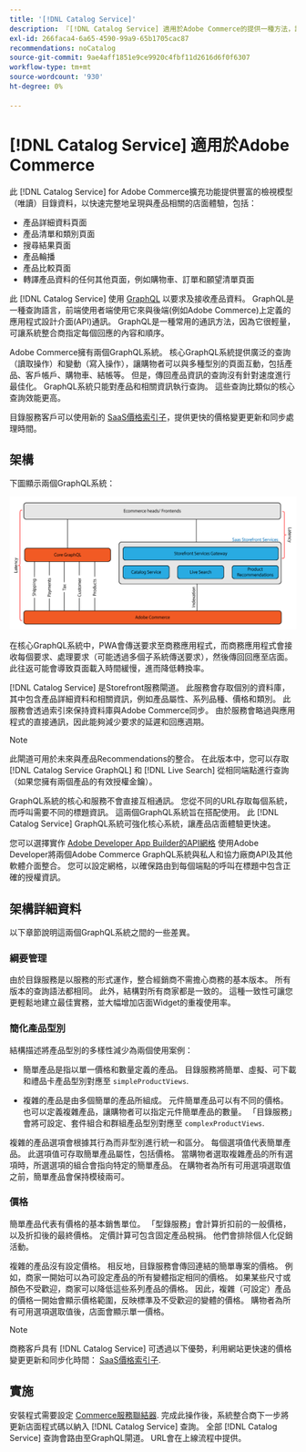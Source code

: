 ```yaml
---
title: '[!DNL Catalog Service]'
description: 『[!DNL Catalog Service] 適用於Adobe Commerce的提供一種方法，讓您以比原生Adobe Commerce GraphQL查詢快得多的速度，擷取產品顯示頁面和產品清單頁面的內容。
exl-id: 266faca4-6a65-4590-99a9-65b1705cac87
recommendations: noCatalog
source-git-commit: 9ae4aff1851e9ce9920c4fbf11d2616d6f0f6307
workflow-type: tm+mt
source-wordcount: '930'
ht-degree: 0%

---
```


# [!DNL Catalog Service] 適用於Adobe Commerce

此 [!DNL Catalog Service] for Adobe Commerce擴充功能提供豐富的檢視模型（唯讀）目錄資料，以快速完整地呈現與產品相關的店面體驗，包括：

* 產品詳細資料頁面
* 產品清單和類別頁面
* 搜尋結果頁面
* 產品輪播
* 產品比較頁面
* 轉譯產品資料的任何其他頁面，例如購物車、訂單和願望清單頁面

此 [!DNL Catalog Service] 使用 [GraphQL](https://graphql.org/) 以要求及接收產品資料。 GraphQL是一種查詢語言，前端使用者端使用它來與後端(例如Adobe Commerce)上定義的應用程式設計介面(API)通訊。 GraphQL是一種常用的通訊方法，因為它很輕量，可讓系統整合商指定每個回應的內容和順序。

Adobe Commerce擁有兩個GraphQL系統。 核心GraphQL系統提供廣泛的查詢（讀取操作）和變動（寫入操作），讓購物者可以與多種型別的頁面互動，包括產品、客戶帳戶、購物車、結帳等。 但是，傳回產品資訊的查詢沒有針對速度進行最佳化。 GraphQL系統只能對產品和相關資訊執行查詢。 這些查詢比類似的核心查詢效能更高。

目錄服務客戶可以使用新的 [SaaS價格索引子](../price-index/index.md)，提供更快的價格變更更新和同步處理時間。

## 架構

下圖顯示兩個GraphQL系統：

![目錄架構圖](assets/catalog-service-architecture.png)

在核心GraphQL系統中，PWA會傳送要求至商務應用程式，而商務應用程式會接收每個要求、處理要求（可能透過多個子系統傳送要求），然後傳回回應至店面。 此往返可能會導致頁面載入時間緩慢，進而降低轉換率。

[!DNL Catalog Service] 是Storefront服務閘道。 此服務會存取個別的資料庫，其中包含產品詳細資料和相關資訊，例如產品屬性、系列品種、價格和類別。 此服務會透過索引來保持資料庫與Adobe Commerce同步。
由於服務會略過與應用程式的直接通訊，因此能夠減少要求的延遲和回應週期。

>[!NOTE]
>
>此閘道可用於未來與產品Recommendations的整合。 在此版本中，您可以存取 [!DNL Catalog Service GraphQL] 和 [!DNL Live Search] 從相同端點進行查詢（如果您擁有兩個產品的有效授權金鑰）。

GraphQL系統的核心和服務不會直接互相通訊。 您從不同的URL存取每個系統，而呼叫需要不同的標題資訊。 這兩個GraphQL系統旨在搭配使用。 此 [!DNL Catalog Service] GraphQL系統可強化核心系統，讓產品店面體驗更快速。

您可以選擇實作 [Adobe Developer App Builder的API網格](https://developer.adobe.com/graphql-mesh-gateway/) 使用Adobe Developer將兩個Adobe Commerce GraphQL系統與私人和協力廠商API及其他軟體介面整合。 您可以設定網格，以確保路由到每個端點的呼叫在標題中包含正確的授權資訊。

## 架構詳細資料

以下章節說明這兩個GraphQL系統之間的一些差異。

### 綱要管理

由於目錄服務是以服務的形式運作，整合經銷商不需擔心商務的基本版本。 所有版本的查詢語法都相同。 此外，結構對所有商家都是一致的。 這種一致性可讓您更輕鬆地建立最佳實務，並大幅增加店面Widget的重複使用率。

### 簡化產品型別

結構描述將產品型別的多樣性減少為兩個使用案例：

* 簡單產品是指以單一價格和數量定義的產品。 目錄服務將簡單、虛擬、可下載和禮品卡產品型別對應至 `simpleProductViews`.

* 複雜的產品是由多個簡單的產品所組成。 元件簡單產品可以有不同的價格。 也可以定義複雜產品，讓購物者可以指定元件簡單產品的數量。 「目錄服務」會將可設定、套件組合和群組產品型別對應至 `complexProductViews`.

複雜的產品選項會根據其行為而非型別進行統一和區分。 每個選項值代表簡單產品。 此選項值可存取簡單產品屬性，包括價格。 當購物者選取複雜產品的所有選項時，所選選項的組合會指向特定的簡單產品。 在購物者為所有可用選項選取值之前，簡單產品會保持模稜兩可。

### 價格

簡單產品代表有價格的基本銷售單位。 「型錄服務」會計算折扣前的一般價格，以及折扣後的最終價格。 定價計算可包含固定產品稅捐。 他們會排除個人化促銷活動。

複雜的產品沒有設定價格。 相反地，目錄服務會傳回連結的簡單專案的價格。 例如，商家一開始可以為可設定產品的所有變體指定相同的價格。 如果某些尺寸或顏色不受歡迎，商家可以降低這些系列產品的價格。 因此，複雜（可設定）產品的價格一開始會顯示價格範圍，反映標準及不受歡迎的變體的價格。 購物者為所有可用選項選取值後，店面會顯示單一價格。

>[!NOTE]
>
> 商務客戶具有 [!DNL Catalog Service] 可透過以下優勢，利用網站更快速的價格變更更新和同步化時間： [SaaS價格索引子](../price-index/index.md).

## 實施

安裝程式需要設定 [Commerce服務聯結器](../landing/saas.md). 完成此操作後，系統整合商下一步將更新店面程式碼以納入 [!DNL Catalog Service] 查詢。 全部 [!DNL Catalog Service] 查詢會路由至GraphQL閘道。 URL會在上線流程中提供。

